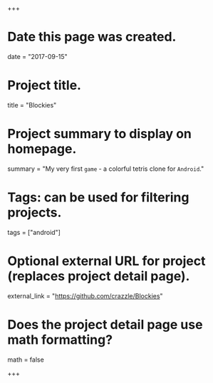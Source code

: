 +++
# Date this page was created.
date = "2017-09-15"

# Project title.
title = "Blockies"

# Project summary to display on homepage.
summary = "My very first `game` - a colorful tetris clone for `Android`."

# Tags: can be used for filtering projects.
tags = ["android"]

# Optional external URL for project (replaces project detail page).
external_link = "https://github.com/crazzle/Blockies"

# Does the project detail page use math formatting?
math = false

+++

